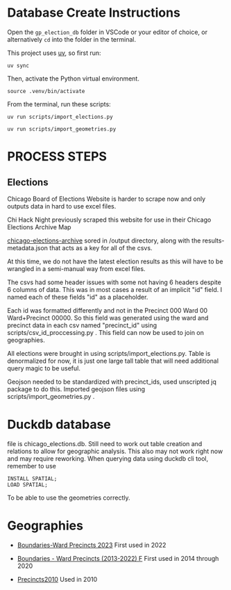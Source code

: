 # Database Create Instructions
Open the `gp_election_db` folder in VSCode or your editor of choice, or alternatively `cd` into the folder in the terminal.

This project uses [uv](https://github.com/astral-sh/uv), so first run:

```
uv sync
```

Then, activate the Python virtual environment.

```
source .venv/bin/activate
```

From the terminal, run these scripts:

```
uv run scripts/import_elections.py
```

```
uv run scripts/import_geometries.py
```

# PROCESS STEPS

## Elections

Chicago Board of Elections Website is harder to scrape now and only outputs data in hard to use excel files.

Chi Hack Night previously scraped this website for use in their Chicago Elections Archive Map

[chicago-elections-archive](https://github.com/chihacknight/chicago-elections-archive/tree/main/output)
sored in /output directory, along with the results-metadata.json that acts as a key for all of the csvs.

At this time, we do not have the latest election results as this will have to be wrangled in a semi-manual way from excel files.

The csvs had some header issues with some not having 6 headers despite 6 columns of data.
This was in most cases a result of an implicit "id" field. I named each of these fields "id" as a placeholder.

Each id was formatted differently and not in the Precinct 000 Ward 00 Ward+Precinct 00000. So this field was generated using the ward and precinct data in each csv named "precinct_id" using scripts/csv_id_proccessing.py . This field can now be used to join on geographies.

All elections were brought in using scripts/import_elections.py. Table is denormalized for now, it is just one large tall table that will need additional query magic to be useful.

Geojson needed to be standardized with precinct_ids, used unscripted jq package to do this. Imported geojson files using scripts/import_geometries.py .

# Duckdb database

file is chicago_elections.db. Still need to work out table creation and relations to allow for geographic analysis. This also may not work right now and may require reworking. When querying data using duckdb cli tool, remember to use

```
INSTALL SPATIAL;
LOAD SPATIAL;
```

To be able to use the geometries correctly.

# Geographies

- [Boundaries-Ward Precincts 2023](https://data.cityofchicago.org/Facilities-Geographic-Boundaries/Boundaries-Ward-Precincts-2023-/6piy-vbxa/about_data) First used in 2022

- [Boundaries - Ward Precincts (2013-2022)
  F](https://data.cityofchicago.org/Facilities-Geographic-Boundaries/Boundaries-Ward-Precincts-2013-2022-/nvke-umup/about_data) First used in 2014 through 2020
- [Precincts2010](https://data.cityofchicago.org/Facilities-Geographic-Boundaries/Precincts2010/2d4k-r48m/about_data) Used in 2010
